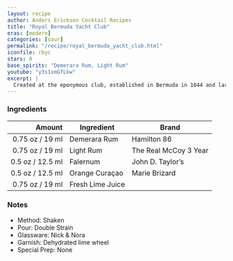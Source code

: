```yaml
---
layout: recipe
author: Anders Erickson Cocktail Recipes
title: "Royal Bermuda Yacht Club"
eras: [modern]
categories: [sour]
permalink: "/recipe/royal_bermuda_yacht_club.html"
iconfile: rbyc
stars: 0
base_spirits: "Demerara Rum, Light Rum"
youtube: "y3s1xmGfLkw"
excerpt: |
  Created at the eponymous club, established in Bermuda in 1844 and largely frequented by British Army Officers. Royal Bermuda Yacht Club cocktail first appears in Crosby Gaige's 1941 <i>Cocktail Guide & Ladies' Companion</i> as the favourite cocktail of Mary Mabon, then a writer for <i>Harper's Bazaar</i> fashion magazine.
---
```


### Ingredients

|  Amount | Ingredient       | Brand                 |
| ------: | ---------------- | --------------------- |
| 0.75 oz / 19 ml | Demerara Rum     | Hamilton 86           |
| 0.75 oz / 19 ml | Light Rum        | The Real McCoy 3 Year |
|  0.5 oz / 12.5 ml | Falernum         | John D. Taylor’s      |
|  0.5 oz / 12.5 ml | Orange Curaçao   | Marie Brizard         |
| 0.75 oz / 19 ml | Fresh Lime Juice |

### Notes

- Method: Shaken
- Pour: Double Strain
- Glassware: Nick & Nora
- Garnish: Dehydrated lime wheel
- Special Prep: None
